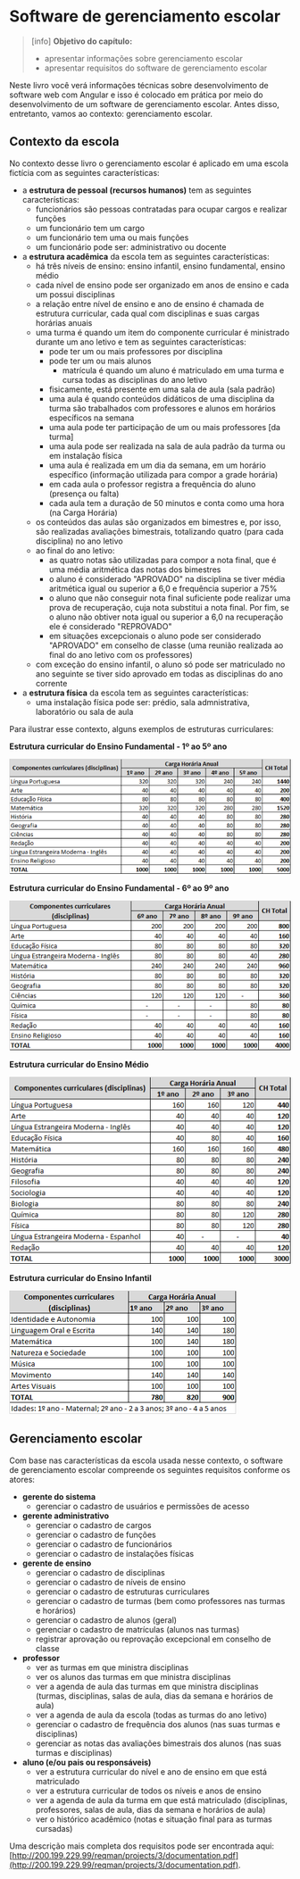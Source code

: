 # Software de gerenciamento escolar

> \[info\] **Objetivo do capítulo:**
>
> * apresentar informações sobre gerenciamento escolar
> * apresentar requisitos do software de gerenciamento escolar

Neste livro você verá informações técnicas sobre desenvolvimento de software web com Angular e isso é colocado em prática por meio do desenvolvimento de um software de gerenciamento escolar. Antes disso, entretanto, vamos ao contexto: gerenciamento escolar.

## Contexto da escola

No contexto desse livro o gerenciamento escolar é aplicado em uma escola fictícia com as seguintes características:

* a **estrutura de pessoal \(recursos humanos\)** tem as seguintes características:
  * funcionários são pessoas contratadas para ocupar cargos e realizar funções
  * um funcionário tem um cargo
  * um funcionário tem uma ou mais funções
  * um funcionário pode ser: administrativo ou docente
* a **estrutura acadêmica** da escola tem as seguintes características:
  * há três níveis de ensino: ensino infantil, ensino fundamental, ensino médio
  * cada nível de ensino pode ser organizado em anos de ensino e cada um possui disciplinas 
  * a relação entre nível de ensino e ano de ensino é chamada de estrutura curricular, cada qual com disciplinas e suas cargas horárias anuais
  * uma turma é quando um item do componente curricular é ministrado durante um ano letivo e tem as seguintes características:
    * pode ter um ou mais professores por disciplina
    * pode ter um ou mais alunos
      * matrícula é quando um aluno é matriculado em uma turma e cursa todas as disciplinas do ano letivo
    * fisicamente, está presente em uma sala de aula \(sala padrão\)
    * uma aula é quando conteúdos didáticos de uma disciplina da turma são trabalhados com professores e alunos em horários específicos na semana
    * uma aula pode ter participação de um ou mais professores \[da turma\]
    * uma aula pode ser realizada na sala de aula padrão da turma ou em instalação física
    * uma aula é realizada em um dia da semana, em um horário específico \(informação utilizada para compor a grade horária\)
    * em cada aula o professor registra a frequência do aluno \(presença ou falta\)
    * cada aula tem a duração de 50 minutos e conta como uma hora \(na Carga Horária\)
  * os conteúdos das aulas são organizados em bimestres e, por isso, são realizadas avaliações bimestrais, totalizando quatro \(para cada disciplina\) no ano letivo
  * ao final do ano letivo:
    * as quatro notas são utilizadas para compor a nota final, que é uma média aritmética das notas dos bimestres
    * o aluno é considerado "APROVADO" na disciplina se tiver média aritmética igual ou superior a 6,0 e frequência superior a 75%
    * o aluno que não conseguir nota final suficiente pode realizar uma prova de recuperação, cuja nota substitui a nota final. Por fim, se o aluno não obtiver nota igual ou superior a 6,0 na recuperação ele é considerado "REPROVADO"
    * em situações excepcionais o aluno pode ser considerado "APROVADO" em conselho de classe \(uma reunião realizada ao final do ano letivo com os professores\)
  * com exceção do ensino infantil, o aluno só pode ser matriculado no ano seguinte se tiver sido aprovado em todas as disciplinas do ano corrente
* a **estrutura física** da escola tem as seguintes características:
  * uma instalação física pode ser: prédio, sala admnistrativa, laboratório ou sala de aula

Para ilustrar esse contexto, alguns exemplos de estruturas curriculares:

**Estrutura curricular do Ensino Fundamental - 1º ao 5º ano**

![](/assets/escola-estrutura-curricular-1-5.png)

**Estrutura curricular do Ensino Fundamental - 6º ao 9º ano**

![](/assets/escola-estrutura-curricular-6-9.png)

**Estrutura curricular do Ensino Médio**

![](/assets/escola-estrutura-curricular-medio.png)

**Estrutura curricular do Ensino Infantil**

![](/assets/escola-estrutura-ensino-infantil.png)

## Gerenciamento escolar

Com base nas características da escola usada nesse contexto, o software de gerenciamento escolar compreende os seguintes requisitos conforme os atores:

* **gerente do sistema**
  * gerenciar o cadastro de usuários e permissões de acesso
* **gerente administrativo**
  * gerenciar o cadastro de cargos
  * gerenciar o cadastro de funções
  * gerenciar o cadastro de funcionários
  * gerenciar o cadastro de instalações físicas
* **gerente de ensino**
  * gerenciar o cadastro de disciplinas
  * gerenciar o cadastro de níveis de ensino
  * gerenciar o cadastro de estruturas curriculares
  * gerenciar o cadastro de turmas \(bem como professores nas turmas e horários\)
  * gerenciar o cadastro de alunos \(geral\)
  * gerenciar o cadastro de matrículas \(alunos nas turmas\)
  * registrar aprovação ou reprovação excepcional em conselho de classe
* **professor**
  * ver as turmas em que ministra disciplinas
  * ver os alunos das turmas em que ministra disciplinas
  * ver a agenda de aula das turmas em que ministra disciplinas \(turmas, disciplinas, salas de aula, dias da semana e horários de aula\)
  * ver a agenda de aula da escola \(todas as turmas do ano letivo\)
  * gerenciar o cadastro de frequência dos alunos \(nas suas turmas e disciplinas\)
  * gerenciar as notas das avaliações bimestrais dos alunos \(nas suas turmas e disciplinas\)
* **aluno \(e/ou pais ou responsáveis\)**
  * ver a estrutura curricular do nível e ano de ensino em que está matriculado
  * ver a estrutura curricular de todos os níveis e anos de ensino
  * ver a agenda de aula da turma em que está matriculado \(disciplinas, professores, salas de aula, dias da semana e horários de aula\)
  * ver o histórico acadêmico \(notas e situação final para as turmas cursadas\)

Uma descrição mais completa dos requisitos pode ser encontrada aqui: [http://200.199.229.99/reqman/projects/3/documentation.pdf](http://200.199.229.99/reqman/projects/3/documentation.pdf).



